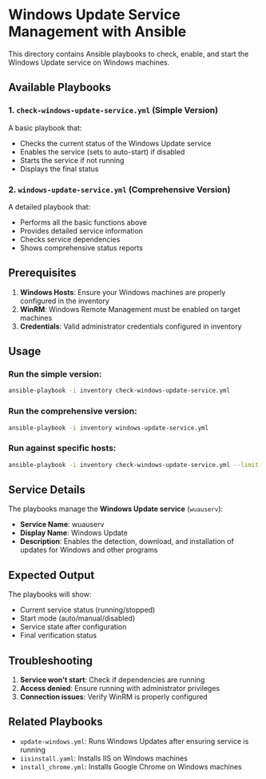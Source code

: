 # Windows Update Service Management with Ansible

This directory contains Ansible playbooks to check, enable, and start the Windows Update service on Windows machines.

## Available Playbooks

### 1. `check-windows-update-service.yml` (Simple Version)
A basic playbook that:
- Checks the current status of the Windows Update service
- Enables the service (sets to auto-start) if disabled
- Starts the service if not running
- Displays the final status

### 2. `windows-update-service.yml` (Comprehensive Version)
A detailed playbook that:
- Performs all the basic functions above
- Provides detailed service information
- Checks service dependencies
- Shows comprehensive status reports

## Prerequisites

1. **Windows Hosts**: Ensure your Windows machines are properly configured in the inventory
2. **WinRM**: Windows Remote Management must be enabled on target machines
3. **Credentials**: Valid administrator credentials configured in inventory

## Usage

### Run the simple version:
```bash
ansible-playbook -i inventory check-windows-update-service.yml
```

### Run the comprehensive version:
```bash
ansible-playbook -i inventory windows-update-service.yml
```

### Run against specific hosts:
```bash
ansible-playbook -i inventory check-windows-update-service.yml --limit Ansible-winslave-VM1
```

## Service Details

The playbooks manage the **Windows Update service** (`wuauserv`):
- **Service Name**: wuauserv
- **Display Name**: Windows Update
- **Description**: Enables the detection, download, and installation of updates for Windows and other programs

## Expected Output

The playbooks will show:
- Current service status (running/stopped)
- Start mode (auto/manual/disabled)
- Service state after configuration
- Final verification status

## Troubleshooting

1. **Service won't start**: Check if dependencies are running
2. **Access denied**: Ensure running with administrator privileges
3. **Connection issues**: Verify WinRM is properly configured

## Related Playbooks

- `update-windows.yml`: Runs Windows Updates after ensuring service is running
- `iisinstall.yaml`: Installs IIS on Windows machines
- `install_chrome.yml`: Installs Google Chrome on Windows machines 